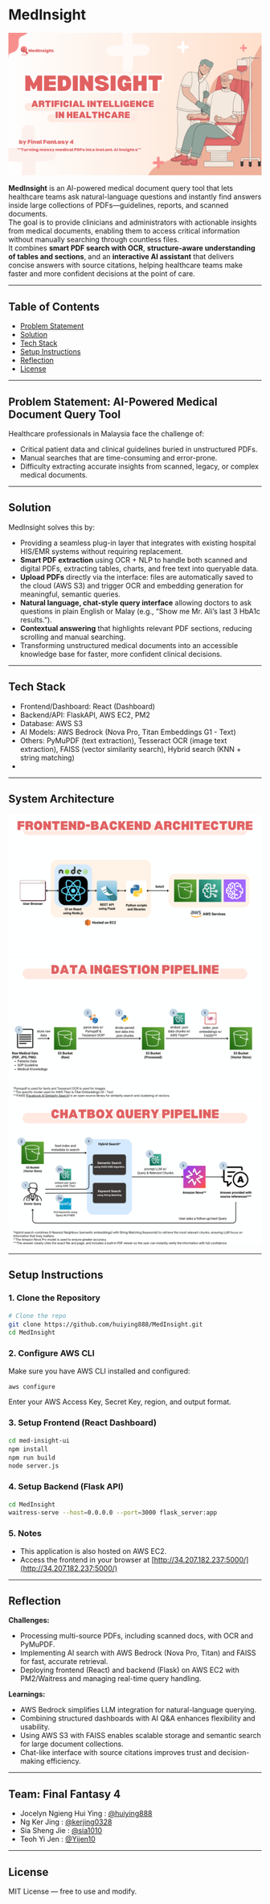 # MedInsight

![MedInsight](assets/medinsight-photo.png)

**MedInsight** is an AI-powered medical document query tool that lets healthcare teams ask natural-language questions and instantly find answers inside large collections of PDFs—guidelines, reports, and scanned documents.  
The goal is to provide clinicians and administrators with actionable insights from medical documents, enabling them to access critical information without manually searching through countless files.  
It combines **smart PDF search with OCR**, **structure-aware understanding of tables and sections**, and an **interactive AI assistant** that delivers concise answers with source citations, helping healthcare teams make faster and more confident decisions at the point of care.

---
## Table of Contents

- [Problem Statement](#problem-statement-ai-driven-automation-for-business-growth)
- [Solution](#solution)
- [Tech Stack](#tech-stack)
- [Setup Instructions](#setup-instructions)
- [Reflection](#reflection)
- [License](#license)

---
## Problem Statement: AI-Powered Medical Document Query Tool
Healthcare professionals in Malaysia face the challenge of:  
- Critical patient data and clinical guidelines buried in unstructured PDFs.  
- Manual searches that are time-consuming and error-prone.  
- Difficulty extracting accurate insights from scanned, legacy, or complex medical documents.

---

## Solution

MedInsight solves this by:

- Providing a seamless plug-in layer that integrates with existing hospital HIS/EMR systems without requiring replacement.  
- **Smart PDF extraction** using OCR + NLP to handle both scanned and digital PDFs, extracting tables, charts, and free text into queryable data.  
- **Upload PDFs** directly via the interface: files are automatically saved to the cloud (AWS S3) and trigger OCR and embedding generation for meaningful, semantic queries.  
- **Natural language, chat-style query interface** allowing doctors to ask questions in plain English or Malay (e.g., “Show me Mr. Ali’s last 3 HbA1c results.”).  
- **Contextual answering** that highlights relevant PDF sections, reducing scrolling and manual searching.  
- Transforming unstructured medical documents into an accessible knowledge base for faster, more confident clinical decisions.

---

## Tech Stack

- Frontend/Dashboard: React (Dashboard)
- Backend/API: FlaskAPI, AWS EC2, PM2
- Database: AWS S3
- AI Models: AWS Bedrock (Nova Pro, Titan Embeddings G1 - Text)
- Others: PyMuPDF (text extraction), Tesseract OCR (image text extraction), FAISS (vector similarity search), Hybrid search (KNN + string matching)
- 
---

## System Architecture
![Frontend-Backend](assets/frontend-backend-architecture.png)
![Data-Ingestion-Pipeline](assets/data-ingestion-pipeline.png)
![Chatbox-Query-Pipeline](assets/chatbox-query-pipeline.png)

---

## Setup Instructions
### 1. Clone the Repository
```bash
# Clone the repo
git clone https://github.com/huiying888/MedInsight.git
cd MedInsight
```
### 2. Configure AWS CLI
Make sure you have AWS CLI installed and configured:
```bash
aws configure
```
Enter your AWS Access Key, Secret Key, region, and output format.
### 3. Setup Frontend (React Dashboard)
```bash
cd med-insight-ui
npm install
npm run build
node server.js
```
### 4. Setup Backend (Flask API)
```bash
cd MedInsight
waitress-serve --host=0.0.0.0 --port=3000 flask_server:app
```
### 5. Notes
- This application is also hosted on AWS EC2.
- Access the frontend in your browser at [http://34.207.182.237:5000/](http://34.207.182.237:5000/)

---

## Reflection

**Challenges:**
- Processing multi-source PDFs, including scanned docs, with OCR and PyMuPDF.  
- Implementing AI search with AWS Bedrock (Nova Pro, Titan) and FAISS for fast, accurate retrieval.  
- Deploying frontend (React) and backend (Flask) on AWS EC2 with PM2/Waitress and managing real-time query handling.  

**Learnings:**
- AWS Bedrock simplifies LLM integration for natural-language querying.  
- Combining structured dashboards with AI Q&A enhances flexibility and usability.  
- Using AWS S3 with FAISS enables scalable storage and semantic search for large document collections.  
- Chat-like interface with source citations improves trust and decision-making efficiency.

---

## Team: Final Fantasy 4

- Jocelyn Ngieng Hui Ying : [@huiying888](https://github.com/huiying888)
- Ng Ker Jing : [@kerjing0328](https://github.com/kerjing0328)
- Sia Sheng Jie : [@sia1010](https://github.com/sia1010)
- Teoh Yi Jen : [@Yijen10](https://github.com/Yijen10)

---

## License
MIT License — free to use and modify.
